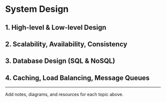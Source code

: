 # System Design

## 1. High-level & Low-level Design

## 2. Scalability, Availability, Consistency

## 3. Database Design (SQL & NoSQL)

## 4. Caching, Load Balancing, Message Queues

---

Add notes, diagrams, and resources for each topic above. 